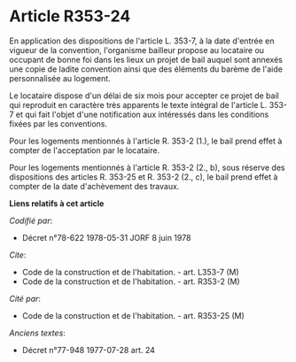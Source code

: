 # Article R353-24

En application des dispositions de l'article L. 353-7, à la date d'entrée en vigueur de la convention, l'organisme bailleur
propose au locataire ou occupant de bonne foi dans les lieux un projet de bail auquel sont annexés une copie de ladite
convention ainsi que des éléments du barème de l'aide personnalisée au logement.

Le locataire dispose d'un délai de six mois pour accepter ce projet de bail qui reproduit en caractère très apparents le
texte intégral de l'article L. 353-7 et qui fait l'objet d'une notification aux intéressés dans les conditions fixées par les
conventions.

Pour les logements mentionnés à l'article R. 353-2 (1.), le bail prend effet à compter de l'acceptation par le locataire.

Pour les logements mentionnés à l'article R. 353-2 (2., b), sous réserve des dispositions des articles R. 353-25 et R. 353-2
(2., c), le bail prend effet à compter de la date d'achèvement des travaux.

**Liens relatifs à cet article**

_Codifié par_:

  - Décret n°78-622 1978-05-31 JORF 8 juin 1978

_Cite_:

  - Code de la construction et de l'habitation. - art. L353-7 (M)
  - Code de la construction et de l'habitation. - art. R353-2 (M)

_Cité par_:

  - Code de la construction et de l'habitation. - art. R353-25 (M)

_Anciens textes_:

  - Décret n°77-948 1977-07-28 art. 24
